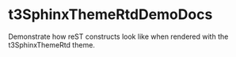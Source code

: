 # t3SphinxThemeRtdDemoDocs
Demonstrate how reST constructs look like when rendered with the t3SphinxThemeRtd theme.
